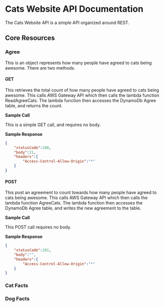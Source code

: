 # Cats Website API Documentation

The Cats Website API is a simple API organized around REST. 

## Core Resources

### Agree

This is an object represents how many people have agreed to cats being awesome. There are two methods.

#### GET
This retrieves the total count of how many people have agreed to cats being awesome. This calls AWS Gateway API which then calls the lambda function ReadAgreeCats. The lambda function then accesses the DynamoDb Agree table, and returns the count.

**Sample Call**

This is a simple GET call, and requires no body.

**Sample Response**

```json
{
    "statusCode":200,
    "body":21,
    "headers":{
    	"Access-Control-Allow-Origin":"*"
    }
}
```

#### POST

This post an agreement to count towards how many people have agreed to cats being awesome. This calls AWS Gateway API which then calls the lambda function AgreeCats. The lambda function then accesses the DynamoDb Agree table, and writes the new agreement to the table.

**Sample Call**

This POST call requires no body.

**Sample Response**

```json
{
    "statusCode":201,
    "body":"",
    "headers":{
    	"Access-Control-Allow-Origin":"*"
    }
}
```

### Cat Facts

### Dog Facts